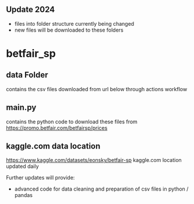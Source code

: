 ## Update 2024
- files into folder structure currently being changed
- new files will be downloaded to these folders

# betfair_sp

## data Folder

contains the csv files downloaded from url below through actions workflow

## main.py

contains the python code to download these files from https://promo.betfair.com/betfairsp/prices

## kaggle.com data location

https://www.kaggle.com/datasets/eonsky/betfair-sp
kaggle.com location updated daily

Further updates will provide:

- advanced code for data cleaning and preparation of csv files in python / pandas
